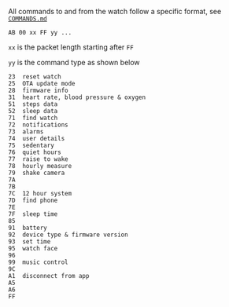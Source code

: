
All commands to and from the watch follow a specific format, see [`COMMANDS.md`](https://github.com/fbiego/dt78/blob/master/DT78_COMMANDS.md)

`AB 00 xx FF yy ...`

`xx` is the packet length starting after `FF`

`yy` is the command type as shown below

```
23	reset watch
25	OTA update mode
28	firmware info
31	heart rate, blood pressure & oxygen
51	steps data
52	sleep data
71	find watch
72	notifications
73	alarms
74	user details
75	sedentary
76	quiet hours
77	raise to wake
78	hourly measure
79	shake camera
7A	
7B	
7C	12 hour system
7D	find phone
7E	
7F	sleep time
85	
91	battery
92	device type & firmware version
93	set time
95	watch face
96	
99	music control
9C
A1	disconnect from app
A5	
A6	
FF	
```
